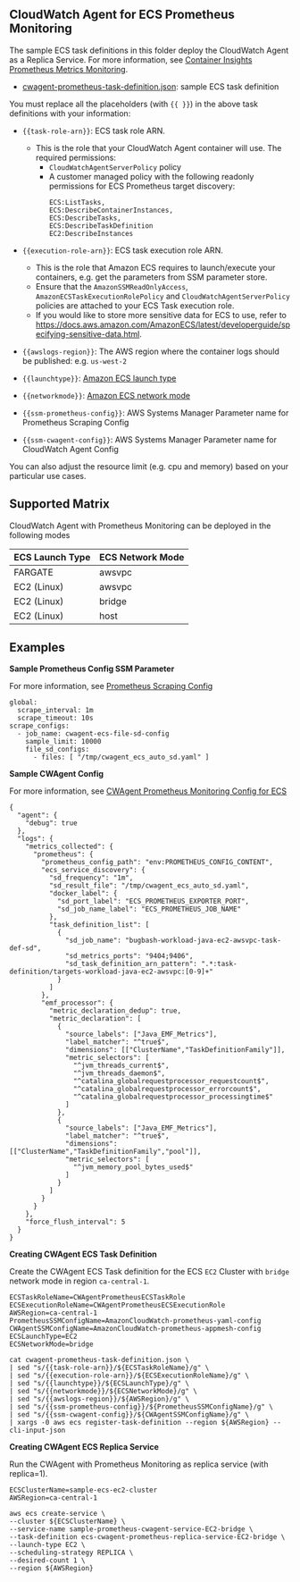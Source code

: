 ## CloudWatch Agent for ECS Prometheus Monitoring

The sample ECS task definitions in this folder deploy the CloudWatch Agent as a Replica Service. For more information, see [Container Insights Prometheus Metrics Monitoring](https://docs.aws.amazon.com/AmazonCloudWatch/latest/monitoring/ContainerInsights-Prometheus.html).

* [cwagent-prometheus-task-definition.json](cwagent-prometheus-task-definition.json): sample ECS task definition

You must replace all the placeholders (with ```{{ }}```) in the above task definitions with your information:
* ```{{task-role-arn}}```: ECS task role ARN.
  * This is the role that your CloudWatch Agent container will use. The required permissions:
    * ```CloudWatchAgentServerPolicy``` policy
    * A customer managed policy with the following readonly permissions for ECS Prometheus target discovery:
        ```
        ECS:ListTasks,
        ECS:DescribeContainerInstances,
        ECS:DescribeTasks,
        ECS:DescribeTaskDefinition
        EC2:DescribeInstances
        ```

* ```{{execution-role-arn}}```: ECS task execution role ARN.
  * This is the role that Amazon ECS requires to launch/execute your containers, e.g. get the parameters from SSM parameter store.
  * Ensure that the ```AmazonSSMReadOnlyAccess```, ```AmazonECSTaskExecutionRolePolicy``` and ```CloudWatchAgentServerPolicy``` policies are attached to your ECS Task execution role.
  * If you would like to store more sensitive data for ECS to use, refer to https://docs.aws.amazon.com/AmazonECS/latest/developerguide/specifying-sensitive-data.html.    

* ```{{awslogs-region}}```: The AWS region where the container logs should be published: e.g. ```us-west-2```

* ```{{launchtype}}```: [Amazon ECS launch type](https://docs.aws.amazon.com/AmazonECS/latest/developerguide/task_definition_parameters.html#requires_compatibilities)

* ```{{networkmode}}```: [Amazon ECS network mode](https://docs.aws.amazon.com/AmazonECS/latest/developerguide/task_definition_parameters.html#network_mode)

* ```{{ssm-prometheus-config}}```: AWS Systems Manager Parameter name for Prometheus Scraping Config

* ```{{ssm-cwagent-config}}```: AWS Systems Manager Parameter name for CloudWatch Agent Config

You can also adjust the resource limit (e.g. cpu and memory) based on your particular use cases.

## Supported Matrix
CloudWatch Agent with Prometheus Monitoring can be deployed in the following modes

|ECS Launch Type         | ECS Network Mode    |
|------------------------|---------------------|
|FARGATE                 | awsvpc              |
|EC2 (Linux)             | awsvpc              |
|EC2 (Linux)             | bridge              |
|EC2 (Linux)             | host                |


## Examples

**Sample Prometheus Config SSM Parameter**

For more information, see [Prometheus Scraping Config](https://prometheus.io/docs/prometheus/latest/configuration/configuration/#scrape_config)
```
global:
  scrape_interval: 1m
  scrape_timeout: 10s
scrape_configs:
  - job_name: cwagent-ecs-file-sd-config
    sample_limit: 10000
    file_sd_configs:
      - files: [ "/tmp/cwagent_ecs_auto_sd.yaml" ]
```

**Sample CWAgent Config**

For more information, see [CWAgent Prometheus Monitoring Config for ECS](TBD)
```
{
  "agent": {
    "debug": true
  },
  "logs": {
    "metrics_collected": {
      "prometheus": {
        "prometheus_config_path": "env:PROMETHEUS_CONFIG_CONTENT",
        "ecs_service_discovery": {
          "sd_frequency": "1m",
          "sd_result_file": "/tmp/cwagent_ecs_auto_sd.yaml",
          "docker_label": {
            "sd_port_label": "ECS_PROMETHEUS_EXPORTER_PORT",
            "sd_job_name_label": "ECS_PROMETHEUS_JOB_NAME"
          },
          "task_definition_list": [
            {
              "sd_job_name": "bugbash-workload-java-ec2-awsvpc-task-def-sd",
              "sd_metrics_ports": "9404;9406",
              "sd_task_definition_arn_pattern": ".*:task-definition/targets-workload-java-ec2-awsvpc:[0-9]+"
            }
          ]
        },
        "emf_processor": {
          "metric_declaration_dedup": true,
          "metric_declaration": [
            {
              "source_labels": ["Java_EMF_Metrics"],
              "label_matcher": "^true$",
              "dimensions": [["ClusterName","TaskDefinitionFamily"]],
              "metric_selectors": [
                "^jvm_threads_current$",
                "^jvm_threads_daemon$",
                "^catalina_globalrequestprocessor_requestcount$",
                "^catalina_globalrequestprocessor_errorcount$",
                "^catalina_globalrequestprocessor_processingtime$"
              ]
            },
            {
              "source_labels": ["Java_EMF_Metrics"],
              "label_matcher": "^true$",
              "dimensions": [["ClusterName","TaskDefinitionFamily","pool"]],
              "metric_selectors": [
                "^jvm_memory_pool_bytes_used$"
              ]
            }
          ]
        }
      }
    },
    "force_flush_interval": 5
  }
}

```

**Creating CWAgent ECS Task Definition**

Create the CWAgent ECS Task definition for the ECS `EC2` Cluster with `bridge` network mode in region `ca-central-1`. 
```
ECSTaskRoleName=CWAgentPrometheusECSTaskRole
ECSExecutionRoleName=CWAgentPrometheusECSExecutionRole
AWSRegion=ca-central-1
PrometheusSSMConfigName=AmazonCloudWatch-prometheus-yaml-config
CWAgentSSMConfigName=AmazonCloudWatch-prometheus-appmesh-config
ECSLaunchType=EC2
ECSNetworkMode=bridge

cat cwagent-prometheus-task-definition.json \
| sed "s/{{task-role-arn}}/${ECSTaskRoleName}/g" \
| sed "s/{{execution-role-arn}}/${ECSExecutionRoleName}/g" \
| sed "s/{{launchtype}}/${ECSLaunchType}/g" \
| sed "s/{{networkmode}}/${ECSNetworkMode}/g" \
| sed "s/{{awslogs-region}}/${AWSRegion}/g" \
| sed "s/{{ssm-prometheus-config}}/${PrometheusSSMConfigName}/g" \
| sed "s/{{ssm-cwagent-config}}/${CWAgentSSMConfigName}/g" \
| xargs -0 aws ecs register-task-definition --region ${AWSRegion} --cli-input-json
```

**Creating CWAgent ECS Replica Service**

Run the CWAgent with Prometheus Monitoring as replica service (with replica=1).

```
ECSClusterName=sample-ecs-ec2-cluster
AWSRegion=ca-central-1

aws ecs create-service \
--cluster ${ECSClusterName} \
--service-name sample-prometheus-cwagent-service-EC2-bridge \
--task-definition ecs-cwagent-prometheus-replica-service-EC2-bridge \
--launch-type EC2 \
--scheduling-strategy REPLICA \
--desired-count 1 \
--region ${AWSRegion}
```
